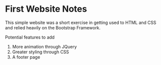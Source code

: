 # First Website Notes
This simple website was a short exercise in getting used to HTML and CSS and relied heavily on the Bootstrap Framework.

Potential features to add
1. More animation through JQuery
2. Greater styling through CSS
3. A footer page
